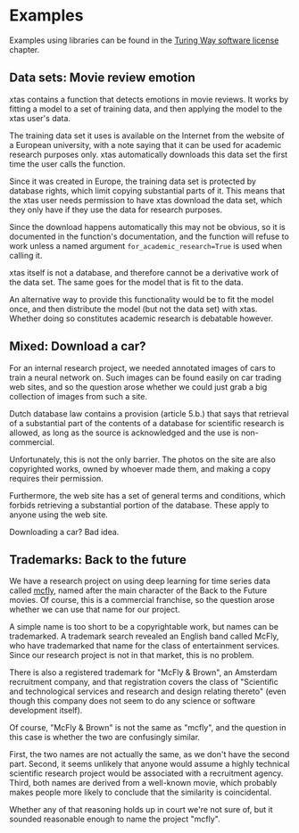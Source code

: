# Examples

Examples using libraries can be found in the [Turing Way software license](https://the-turing-way.netlify.app/licensing/01/softwarelicenses) chapter.

## Data sets: Movie review emotion

xtas contains a function that detects emotions in movie reviews. It works by fitting a model to a set of training data, and then applying the model to the xtas user's data.

The training data set it uses is available on the Internet from the website of a European university, with a note saying that it can be used for academic research purposes only. xtas automatically downloads this data set the first time the user calls the function.

Since it was created in Europe, the training data set is protected by database rights, which limit copying substantial parts of it. This means that the xtas user needs permission to have xtas download the data set, which they only have if they use the data for research purposes.

Since the download happens automatically this may not be obvious, so it is documented in the function's documentation, and the function will refuse to work  unless a named argument `for_academic_research=True` is used when calling it.

xtas itself is not a database, and therefore cannot be a derivative work of the data set. The same goes for the model that is fit to the data.

An alternative way to provide this functionality would be to fit the model once, and then distribute the model (but not the data set) with xtas. Whether doing so constitutes academic research is debatable however.


## Mixed: Download a car?

For an internal research project, we needed annotated images of cars to train a neural network on. Such images can be found easily on car trading web sites, and so the question arose whether we could just grab a big collection of images from such a site.

Dutch database law contains a provision (article 5.b.) that says that retrieval of a substantial part of the contents of a database for scientific research is allowed, as long as the source is acknowledged and the use is non-commercial.

Unfortunately, this is not the only barrier. The photos on the site are also copyrighted works, owned by whoever made them, and making a copy requires their permission.

Furthermore, the web site has a set of general terms and conditions, which forbids retrieving a substantial portion of the database. These apply to anyone using the web site.

Downloading a car? Bad idea.


## Trademarks: Back to the future

We have a research project on using deep learning for time series data called [mcfly](https://github.com/NLeSC/mcfly), named after the main character of the Back to the Future movies. Of course, this is a commercial franchise, so the question arose whether we can use that name for our project.

A simple name is too short to be a copyrightable work, but names can be trademarked. A trademark search revealed an English band called McFly, who have trademarked that name for the class of entertainment services. Since our research project is not in that market, this is no problem.

There is also a registered trademark for "McFly & Brown", an Amsterdam recruitment company, and that registration covers the class of "Scientific and technological services and research and design relating thereto" (even though this company does not seem to do any science or software development itself).

Of course, "McFly & Brown" is not the same as "mcfly", and the question in this case is whether the two are confusingly similar.

First, the two names are not actually the same, as we don't have the second part. Second, it seems unlikely that anyone would assume a highly technical scientific research project would be associated with a recruitment agency. Third, both names are derived from a well-known movie, which probably makes people more likely to conclude that the similarity is coincidental.

Whether any of that reasoning holds up in court we're not sure of, but it sounded reasonable enough to name the project "mcfly".

